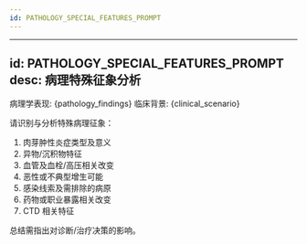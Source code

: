 ```yaml
---
id: PATHOLOGY_SPECIAL_FEATURES_PROMPT
---
```

---
id: PATHOLOGY_SPECIAL_FEATURES_PROMPT
desc: 病理特殊征象分析
---
病理学表现: {pathology_findings}
临床背景: {clinical_scenario}

请识别与分析特殊病理征象：
1. 肉芽肿性炎症类型及意义
2. 异物/沉积物特征
3. 血管及血栓/高压相关改变
4. 恶性或不典型增生可能
5. 感染线索及需排除的病原
6. 药物或职业暴露相关改变
7. CTD 相关特征

总结需指出对诊断/治疗决策的影响。
